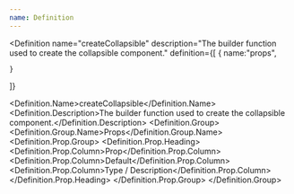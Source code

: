 ```yaml
---
name: Definition
---
```


<script>
  import { Definition } from "$lib/components";
</script>

<Definition
  name="createCollapsible"
  description="The builder function used to create the collapsible component."
  definition={[
    {
      name:"props",
      
    }
  ]}
>
  <Definition.Name>createCollapsible</Definition.Name>
  <Definition.Description>The builder function used to create the collapsible component.</Definition.Description>
  <Definition.Group>
    <Definition.Group.Name>Props</Definition.Group.Name>
    <Definition.Prop.Group>
      <Definition.Prop.Heading>
        <Definition.Prop.Column>Prop</Definition.Prop.Column>
        <Definition.Prop.Column>Default</Definition.Prop.Column>
        <Definition.Prop.Column>Type / Description</Definition.Prop.Column>
      </Definition.Prop.Heading>
    </Definition.Prop.Group>
  </Definition.Group>
</Definition>
